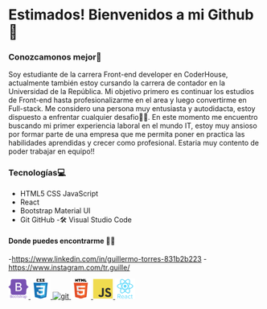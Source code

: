# Estimados! Bienvenidos a mi Github 👋

### Conozcamonos mejor🤝

Soy estudiante de la carrera Front-end developer en CoderHouse, actualmente también estoy cursando la carrera de contador en la Universidad de la República. Mi objetivo primero es continuar los estudios de Front-end hasta profesionalizarme en el area y luego convertirme en Full-stack.
Me considero una persona muy entusiasta y autodidacta, estoy dispuesto a enfrentar cualquier desafio👨‍💼.
En este momento me encuentro buscando mi primer experiencia laboral en el mundo IT, estoy muy ansioso por formar parte de una empresa que me permita poner en practica las habilidades aprendidas y crecer como profesional. Estaria muy contento de poder trabajar en equipo!! 

### Tecnologías💻

- HTML5 CSS JavaScript
- React
- Bootstrap Material UI
- Git GitHub
-🛠 Visual Studio Code

#### Donde puedes encontrarme 🤜🤛

-https://www.linkedin.com/in/guillermo-torres-831b2b223
-https://www.instagram.com/tr.guille/

<p align="left"> <a href="https://getbootstrap.com" target="_blank" rel="noreferrer"> <img src="https://raw.githubusercontent.com/devicons/devicon/master/icons/bootstrap/bootstrap-plain-wordmark.svg" alt="bootstrap" width="40" height="40"/> </a> <a href="https://www.w3schools.com/css/" target="_blank" rel="noreferrer"> <img src="https://raw.githubusercontent.com/devicons/devicon/master/icons/css3/css3-original-wordmark.svg" alt="css3" width="40" height="40"/> </a> <a href="https://git-scm.com/" target="_blank" rel="noreferrer"> <img src="https://www.vectorlogo.zone/logos/git-scm/git-scm-icon.svg" alt="git" width="40" height="40"/> </a> <a href="https://www.w3.org/html/" target="_blank" rel="noreferrer"> <img src="https://raw.githubusercontent.com/devicons/devicon/master/icons/html5/html5-original-wordmark.svg" alt="html5" width="40" height="40"/> </a> <a href="https://developer.mozilla.org/en-US/docs/Web/JavaScript" target="_blank" rel="noreferrer"> <img src="https://raw.githubusercontent.com/devicons/devicon/master/icons/javascript/javascript-original.svg" alt="javascript" width="40" height="40"/> </a> <a href="https://reactjs.org/" target="_blank" rel="noreferrer"> <img src="https://raw.githubusercontent.com/devicons/devicon/master/icons/react/react-original-wordmark.svg" alt="react" width="40" height="40"/> </a> </p>
